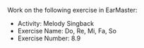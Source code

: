 Work on the following exercise in EarMaster:
- Activity: Melody Singback
- Exercise Name: Do, Re, Mi, Fa, So
- Exercise Number: 8.9

